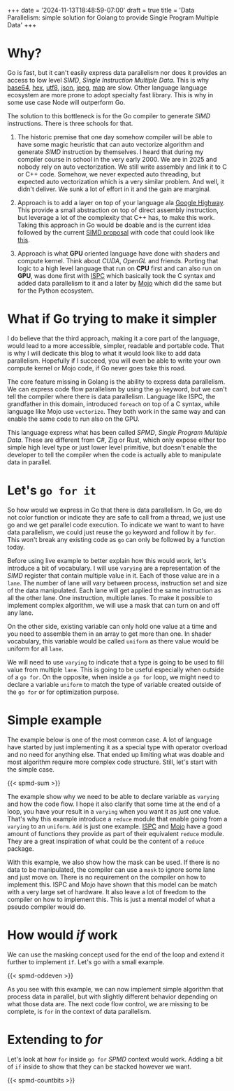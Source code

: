 +++
date = '2024-11-13T18:48:59-07:00'
draft = true
title = 'Data Parallelism: simple solution for Golang to provide Single Program Multiple Data'
+++

# Why?

Go is fast, but it can't easily express data parallelism nor does it provides an access to low level _SIMD_, _Single Instruction Multiple Data_. This is why [base64](https://github.com/golang/go/issues/19636), [hex](https://github.com/golang/go/issues/68188), [utf8](https://github.com/golang/go/issues/63347), [json](https://github.com/golang/go/issues/53178), [jpeg](https://github.com/golang/go/issues/24499), [map](https://github.com/golang/go/issues/71255) are slow. Other language language ecosystem are more prone to adopt specialty fast library. This is why in some use case Node will outperform Go.

The solution to this bottleneck is for the Go compiler to generate _SIMD_ instructions. There is three schools for that.

1. The historic premise that one day somehow compiler will be able to have some magic heuristic that can auto vectorize algorithm and generate _SIMD_ instruction by themselves. I heard that during my compiler course in school in the very early 2000. We are in 2025 and nobody rely on auto vectorization. We still write assembly and link it to C or C++ code. Somehow, we never expected auto threading, but expected auto vectorization which is a very similar problem. And well, it didn't deliver. We sunk a lot of effort in it and the gain are marginal.

2. Approach is to add a layer on top of your language ala [Google Highway](https://github.com/google/highway). This provide a small abstraction on top of direct assembly instruction, but leverage a lot of the complexity that C++ has, to make this work. Taking this approach in Go would be doable and is the current idea followed by the current [SIMD proposal](https://github.com/golang/go/issues/73787) with code that could look like [this](https://github.com/AndrewHarrisSPU/simd-demo-0/blob/main/sigmoid_simd.go).

3. Approach is what **GPU** oriented language have done with shaders and compute kernel. Think about _CUDA_, _OpenGL_ and friends. Porting that logic to a high level language that run on **CPU** first and can also run on **GPU**, was done first with [ISPC](https://ispc.github.io/ispc.html) which basically took the C syntax and added data parallelism to it and a later by [Mojo](https://docs.modular.com/mojo/) which did the same but for the Python ecosystem.

# What if Go trying to make it simpler

I do believe that the third approach, making it a core part of the language, would lead to a more accessible, simpler, readable and portable code. That is why I will dedicate this blog to what it would look like to add data parallelism. Hopefully if I succeed, you will even be able to write your own compute kernel or Mojo code, if Go never goes take this road.

The core feature missing in Golang is the ability to express data parallelism. We can express code flow parallelism by using the `go` keyword, but we can't tell the compiler where there is data parallelism. Language like ISPC, the grandfather in this domain, introduced `foreach` on top of a C syntax, while language like Mojo use `vectorize`. They both work in the same way and can enable the same code to run also on the GPU.

This language express what has been called _SPMD_, _Single Program Multiple Data_. These are different from C#, Zig or Rust, which only expose either too simple high level type or just lower level primitive, but doesn't enable the developer to tell the compiler when the code is actually able to manipulate data in parallel.

# Let's `go for it`

So how would we express in Go that there is data parallelism. In Go, we do not color function or indicate they are safe to call from a thread, we just use go and we get parallel code execution. To indicate we want to want to have data parallelism, we could just reuse the `go` keyword and follow it by `for`. This won't break any existing code as `go` can only be followed by a function today.

Before using live example to better explain how this would work, let's introduce a bit of vocabulary. I will use `varying` are a representation of the _SIMD_ register that contain multiple value in it. Each of those value are in a `lane`. The number of lane will vary between process, instruction set and size of the data manipulated. Each lane will get applied the same instruction as all the other lane. One instruction, multiple lanes. To make it possible to implement complex algorithm, we will use a mask that can turn on and off any lane.

On the other side, existing variable can only hold one value at a time and you need to assemble them in an array to get more than one. In shader vocabulary, this variable would be called `uniform` as there value would be uniform for all `lane`.

We will need to use `varying` to indicate that a type is going to be used to fill value from multiple `lane`. This is going to be useful especially when outside of a `go for`. On the opposite, when inside a `go for` loop, we might need to declare a variable `uniform` to match the type of variable created outside of the `go for` or for optimization purpose.

# Simple example

The example below is one of the most common case. A lot of language have started by just implementing it as a special type with operator overload and no need for anything else. That ended up limiting what was doable and most algorithm require more complex code structure. Still, let's start with the simple case.

{{< spmd-sum >}}

The example show why we need to be able to declare variable as `varying` and how the code flow. I hope it also clarify that some time at the end of a loop, you have your result in a `varying` when you want it as just one value. That's why this example introduce a `reduce` module that enable going from a `varying` to an `uniform`. `Add` is just one example. [ISPC](https://ispc.github.io/ispc.html#reductions) and [Mojo](https://docs.modular.com/mojo/stdlib/algorithm/reduction/) have a good amount of functions they provide as part of their equivalent `reduce` module. They are a great inspiration of what could be the content of a `reduce` package.

With this example, we also show how the mask can be used. If there is no data to be manipulated, the compiler can use a `mask` to ignore some lane and just move on. There is no requirement on the compiler on how to implement this. ISPC and Mojo have shown that this model can be match with a very large set of hardware. It also leave a lot of freedom to the compiler on how to implement this. This is just a mental model of what a pseudo compiler would do.

# How would _if_ work

We can use the masking concept used for the end of the loop and extend it further to implement `if`. Let's go with a small example.

{{< spmd-oddeven >}}

As you see with this example, we can now implement simple algorithm that process data in parallel, but with slightly different behavior depending on what those data are. The next code flow control, we are missing to be complete, is `for` in the context of data parallelism.

# Extending to _for_

Let's look at how `for` inside `go for` _SPMD_ context would work. Adding a bit of `if` inside to show that they can be stacked however we want.

{{< spmd-countbits >}}
